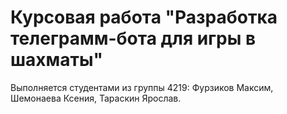 # Курсовая работа "Разработка телеграмм-бота для игры в шахматы"

Выполняется студентами из группы 4219: Фурзиков Максим, Шемонаева Ксения, Тараскин Ярослав.
